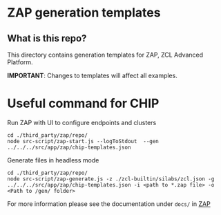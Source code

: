 # ZAP generation templates

## What is this repo?

This directory contains generation templates for ZAP, ZCL Advanced Platform.

**IMPORTANT**: Changes to templates will affect all examples.

# Useful command for CHIP

Run ZAP with UI to configure endpoints and clusters

```
cd ./third_party/zap/repo/
node src-script/zap-start.js --logToStdout  --gen ../../../src/app/zap/chip-templates.json
```

Generate files in headless mode

```
cd ./third_party/zap/repo/
node src-script/zap-generate.js -z ./zcl-builtin/silabs/zcl.json -g ../../../src/app/zap/chip-templates.json -i <path to *.zap file> -o <Path to /gen/ folder>
```

For more information please see the documentation under
`docs/` in [ZAP](https://github.com/project-chip/zap)
